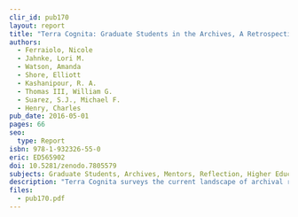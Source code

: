 ```yaml
---
clir_id: pub170
layout: report
title: "Terra Cognita: Graduate Students in the Archives, A Retrospective on the CLIR Mellon Fellowships for Dissertation Research in Original Sources"
authors: 
  - Ferraiolo, Nicole
  - Jahnke, Lori M.
  - Watson, Amanda 
  - Shore, Elliott
  - Kashanipour, R. A. 
  - Thomas III, William G.
  - Suarez, S.J., Michael F.
  - Henry, Charles
pub_date: 2016-05-01
pages: 66
seo:
  type: Report
isbn: 978-1-932326-55-0
eric: ED565902
doi: 10.5281/zenodo.7805579
subjects: Graduate Students, Archives, Mentors, Reflection, Higher Education, Geographic Distribution, Fellowships, Preservation, Microforms, Photography, Graduate Study, Research Libraries, Librarians, Historians, Museums, Faculty Advisers, Doctoral Dissertations, Surveys, Scholarship, Observation, Foreign Countries 
description: "Terra Cognita surveys the current landscape of archival research and the experiences of emerging scholars seeking to navigate it. Drawing on data from CLIR’s Mellon Fellowships for Dissertation Research in Original Sources, the report takes an in-depth look at how the conditions and practices of original source research have changed in recent decades and what communities invested in cultural heritage research can do to better support new scholarship in this evolving context. Part one of the report presents an assessment of the fellowship program based on data that fellows submitted in their final reports to CLIR between 2003 and 2015. In part two, program mentors Elliott Shore and Ryan Kashanipour share observations based on their work with the fellows. Part three presents broader perspectives on original source research, prompted by discussions at a meeting hosted by CLIR in January 2016. The volume closes with an afterword by Charles Henry that contemplates the intellectual and contextual challenges of conducting original source research today. Throughout the volume are brief reflections by past fellows about their research experiences and how the fellowship has influenced their careers."
files:
  - pub170.pdf
---
```

